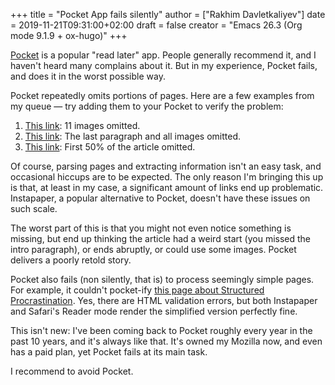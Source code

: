 +++
title = "Pocket App fails silently"
author = ["Rakhim Davletkaliyev"]
date = 2019-11-21T09:31:00+02:00
draft = false
creator = "Emacs 26.3 (Org mode 9.1.9 + ox-hugo)"
+++

[Pocket](http://getpocket.com/) is a popular "read later" app. People generally recommend it, and I haven't heard many complains about it. But in my experience, Pocket fails, and does it in the worst possible way.

Pocket repeatedly omits portions of pages. Here are a few examples from my queue — try adding them to your Pocket to verify the problem:

1.  [This link](https://praxis.fortelabs.co/the-p-a-r-a-method-a-universal-system-for-organizing-digital-information-75a9da8bfb37/): 11 images omitted.
2.  [This link](https://char.gd/blog/2018/surface-go-is-proof-that-every-computer-needs-lte): The last paragraph and all images omitted.
3.  [This link](https://www.arnavion.dev/blog/2019-10-20-local-linux-user-tries-freebsd/): First 50% of the article omitted.

Of course, parsing pages and extracting information isn't an easy task, and occasional hiccups are to be expected. The only reason I'm bringing this up is that, at least in my case, a significant amount of links end up problematic. Instapaper, a popular alternative to Pocket, doesn't have these issues on such scale.

The worst part of this is that you might not even notice something is missing, but end up thinking the article had a weird start (you missed the intro paragraph), or ends abruptly, or could use some images. Pocket delivers a poorly retold story.

Pocket also fails (non silently, that is) to process seemingly simple pages. For example, it couldn't pocket-ify  [this page about Structured Procrastination](http://www.structuredprocrastination.com/). Yes, there are HTML validation errors, but both Instapaper and Safari's Reader mode render the simplified version perfectly fine.

This isn't new: I've been coming back to Pocket roughly every year in the past 10 years, and it's always like that. It's owned my Mozilla now, and even has a paid plan, yet Pocket fails at its main task.

I recommend to avoid Pocket.
